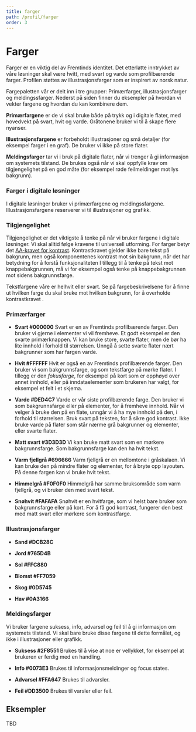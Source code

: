 ```yaml
---
title: farger
path: /profil/farger
order: 3
---
```


# Farger

Farger er en viktig del av Fremtinds identitet. Det etterlatte inntrykket av våre løsninger skal være hvitt, med svart og varde som profilbærende farger. Profilen støttes av illustrasjonsfarger som er inspirert av norsk natur.

Fargepaletten vår er delt inn i tre grupper: Primærfarger, illustrasjonsfarger og meldingssfarger. Nederst på siden finner du eksempler på hvordan vi vekter fargene og hvordan du kan kombinere dem.

**Primærfargene** er de vi skal bruke både på trykk og i digitale flater, med hovedvekt på svart, hvit og varde. Gråtonene bruker vi til å skape flere nyanser.

**Illustrasjonsfargene** er forbeholdt illustrasjoner og små detaljer (for eksempel farger i en graf). De bruker vi ikke på store flater.

**Meldingsfarger** tar vi i bruk på digitale flater, når vi trenger å gi informasjon om systemets tilstand. De brukes også når vi skal oppfylle krav om tilgjengelighet på en god måte (for eksempel røde feilmeldinger mot lys bakgrunn).

### Farger i digitale løsninger

I digitale løsninger bruker vi primærfargene og meldingssfargene. Illustrasjonsfargene reserverer vi til illustrasjoner og grafikk.

### Tilgjengelighet

Tilgjengelighet er det viktigste å tenke på når vi bruker fargene i digitale løsninger. Vi skal alltid følge kravene til universell utforming. For farger betyr det [AA-kravet for kontrast](lenke). Kontrastkravet gjelder ikke bare tekst på bakgrunn, men også komponentenes kontrast mot sin bakgrunn, når det har betydning for å forstå funksjonaliteten
I tillegg til å tenke på tekst mot knappebakgrunnen, må vi for eksempel også tenke på knappebakgrunnen mot sidens bakgrunnsfarge.

Tekstfargene våre er helhvit eller svart. Se på fargebeskrivelsene for å finne ut hvilken farge du skal bruke mot hvilken bakgrunn, for å overholde kontrastkravet .

### Primærfarger

-   **Svart #000000**
    Svart er en av Fremtinds profilbærende farger. Den bruker vi gjerne i elementer vi vil fremheve. Et godt eksempel er den svarte primærknappen. Vi kan bruke store, svarte flater, men de bør ha lite innhold i forhold til størrelsen. Unngå å sette svarte flater nært bakgrunner som har fargen varde.

-   **Hvit #FFFFFF**
    Hvit er også en av Fremtinds profilbærende farger. Den bruker vi som bakgrunnsfarge, og som tekstfarge på mørke flater. I tillegg er den _fokusfarge_, for eksempel på kort som er opphøyd over annet innhold, eller på inndataelementer som brukeren har valgt, for eksempel et felt i et skjema.

-   **Varde #DED4C7**
    Varde er vår siste profilbærende farge. Den bruker vi som bakgrunnsfarge eller på elementer, for å fremheve innhold. Når vi velger å bruke den på en flate, unngår vi å ha mye innhold på den, i forhold til størrelsen. Bruk svart på teksten, for å sikre god kontrast. Ikke bruke varde på flater som står nærme grå bakgrunner og elementer, eller svarte flater.

-   **Matt svart #3D3D3D**
    Vi kan bruke matt svart som en mørkere bakgrunnsfarge. Som bakgrunnsfarge kan den ha hvit tekst.

-   **Varm fjellgrå #696666**
    Varm fjellgrå er en mellomtone i gråskalaen. Vi kan bruke den på mindre flater og elementer, for å bryte opp layouten. På denne fargen kan vi bruke hvit tekst.

-   **Himmelgrå #F0F0F0**
    Himmelgrå har samme bruksområde som varm fjellgrå, og vi bruker den med svart tekst.

-   **Snøhvit #FAFAFA**
    Snøhvit er en hvitfarge, som vi helst bare bruker som bakgrunnsfarge eller på kort. For å få god kontrast, fungerer den best med matt svart eller mørkere som kontrastfarge.

### Illustrasjonsfarger

-   **Sand #DCB28C**

-   **Jord #765D4B**

-   **Sol #FFC880**

-   **Blomst #FF7059**

-   **Skog #0D5745**

-   **Hav #0A3166**

### Meldingsfarger

Vi bruker fargene suksess, info, advarsel og feil til å gi informasjon om systemets tilstand. Vi skal bare bruke disse fargene til dette formålet, og ikke i illustrasjoner eller grafikk.

-   **Suksess #2F8551**
    Brukes til å vise at noe er vellykket, for eksempel at brukeren er ferdig med en handling.

-   **Info #0073E3**
    Brukes til informasjonsmeldinger og focus states.

-   **Advarsel #FFA647**
    Brukes til advarsler.

-   **Feil #DD3500**
    Brukes til varsler eller feil.

## Eksempler

TBD
